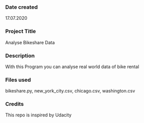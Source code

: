### Date created
17.07.2020

### Project Title
Analyse Bikeshare Data

### Description
With this Program you can analyse real world data of bike rental

### Files used
bikeshare.py, new_york_city.csv, chicago.csv, washington.csv

### Credits
This repo is inspired by Udacity

